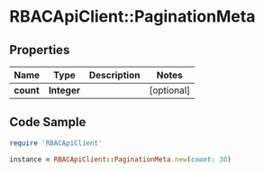 # RBACApiClient::PaginationMeta

## Properties

Name | Type | Description | Notes
------------ | ------------- | ------------- | -------------
**count** | **Integer** |  | [optional] 

## Code Sample

```ruby
require 'RBACApiClient'

instance = RBACApiClient::PaginationMeta.new(count: 30)
```


